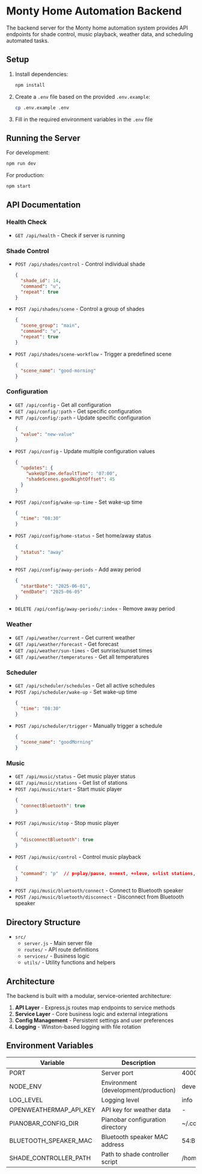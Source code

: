 # Monty Home Automation Backend

The backend server for the Monty home automation system provides API endpoints for shade control, music playback, weather data, and scheduling automated tasks.

## Setup

1. Install dependencies:
   ```bash
   npm install
   ```

2. Create a `.env` file based on the provided `.env.example`:
   ```bash
   cp .env.example .env
   ```

3. Fill in the required environment variables in the `.env` file

## Running the Server

For development:
```bash
npm run dev
```

For production:
```bash
npm start
```

## API Documentation

### Health Check
- `GET /api/health` - Check if server is running

### Shade Control
- `POST /api/shades/control` - Control individual shade
  ```json
  {
    "shade_id": 14,
    "command": "u",
    "repeat": true
  }
  ```

- `POST /api/shades/scene` - Control a group of shades
  ```json
  {
    "scene_group": "main",
    "command": "u",
    "repeat": true
  }
  ```

- `POST /api/shades/scene-workflow` - Trigger a predefined scene
  ```json
  {
    "scene_name": "good-morning"
  }
  ```

### Configuration
- `GET /api/config` - Get all configuration
- `GET /api/config/:path` - Get specific configuration
- `PUT /api/config/:path` - Update specific configuration
  ```json
  {
    "value": "new-value"
  }
  ```
- `POST /api/config` - Update multiple configuration values
  ```json
  {
    "updates": {
      "wakeUpTime.defaultTime": "07:00",
      "shadeScenes.goodNightOffset": 45
    }
  }
  ```
- `POST /api/config/wake-up-time` - Set wake-up time
  ```json
  {
    "time": "08:30"
  }
  ```
- `POST /api/config/home-status` - Set home/away status
  ```json
  {
    "status": "away"
  }
  ```
- `POST /api/config/away-periods` - Add away period
  ```json
  {
    "startDate": "2025-06-01",
    "endDate": "2025-06-05"
  }
  ```
- `DELETE /api/config/away-periods/:index` - Remove away period

### Weather
- `GET /api/weather/current` - Get current weather
- `GET /api/weather/forecast` - Get forecast
- `GET /api/weather/sun-times` - Get sunrise/sunset times
- `GET /api/weather/temperatures` - Get all temperatures

### Scheduler
- `GET /api/scheduler/schedules` - Get all active schedules
- `POST /api/scheduler/wake-up` - Set wake-up time
  ```json
  {
    "time": "08:30"
  }
  ```
- `POST /api/scheduler/trigger` - Manually trigger a schedule
  ```json
  {
    "scene_name": "goodMorning"
  }
  ```

### Music
- `GET /api/music/status` - Get music player status
- `GET /api/music/stations` - Get list of stations
- `POST /api/music/start` - Start music player
  ```json
  {
    "connectBluetooth": true
  }
  ```
- `POST /api/music/stop` - Stop music player
  ```json
  {
    "disconnectBluetooth": true
  }
  ```
- `POST /api/music/control` - Control music playback
  ```json
  {
    "command": "p"  // p=play/pause, n=next, +=love, s=list stations, s 2=change to station 2
  }
  ```
- `POST /api/music/bluetooth/connect` - Connect to Bluetooth speaker
- `POST /api/music/bluetooth/disconnect` - Disconnect from Bluetooth speaker

## Directory Structure
- `src/`
  - `server.js` - Main server file
  - `routes/` - API route definitions
  - `services/` - Business logic
  - `utils/` - Utility functions and helpers

## Architecture

The backend is built with a modular, service-oriented architecture:

1. **API Layer** - Express.js routes map endpoints to service methods
2. **Service Layer** - Core business logic and external integrations
3. **Config Management** - Persistent settings and user preferences
4. **Logging** - Winston-based logging with file rotation

## Environment Variables

| Variable | Description | Default |
|----------|-------------|---------|
| PORT | Server port | 4000 |
| NODE_ENV | Environment (development/production) | development |
| LOG_LEVEL | Logging level | info |
| OPENWEATHERMAP_API_KEY | API key for weather data | - |
| PIANOBAR_CONFIG_DIR | Pianobar configuration directory | ~/.config/pianobar |
| BLUETOOTH_SPEAKER_MAC | Bluetooth speaker MAC address | 54:B7:E5:87:7B:73 |
| SHADE_CONTROLLER_PATH | Path to shade controller script | /home/monty/shades/control_shades.py |